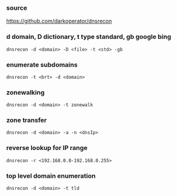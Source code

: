 ### source
https://github.com/darkoperator/dnsrecon  

### d domain, D dictionary, t type standard, gb google bing
```
dnsrecon -d <domain> -D <file> -t <std> -gb
```

### enumerate subdomains
```
dnsrecon -t <brt> -d <domain> 
```

### zonewalking
```
dnsrecon -d <domain> -t zonewalk
```

### zone transfer
```
dnsrecon -d <domain> -a -n <dnsIp>
```

### reverse lookup for IP range
```
dnsrecon -r <192.168.0.0-192.168.0.255>
```

### top level domain enumeration
```
dnsrecon -d <domain> -t tld
```

